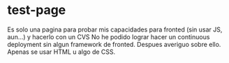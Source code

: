 # test-page
Es solo una pagina para probar mis capacidades para fronted (sin usar JS, aun...) y hacerlo con un CVS
No he podido lograr hacer un continuous deployment sin algun framework de fronted. Despues averiguo sobre ello. Apenas se usar HTML u algo de CSS. 
